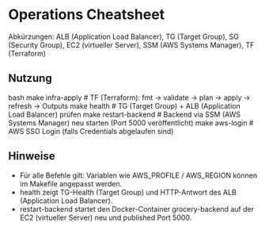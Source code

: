 # Operations Cheatsheet
Abkürzungen: ALB (Application Load Balancer), TG (Target Group), SG (Security Group), EC2 (virtueller Server), SSM (AWS Systems Manager), TF (Terraform)

## Nutzung
bash
make infra-apply # TF (Terraform): fmt → validate → plan → apply → refresh → Outputs
make health # TG (Target Group) + ALB (Application Load Balancer) prüfen
make restart-backend # Backend via SSM (AWS Systems Manager) neu starten (Port 5000 veröffentlicht)
make aws-login # AWS SSO Login (falls Credentials abgelaufen sind)


## Hinweise
- Für alle Befehle gilt: Variablen wie AWS_PROFILE / AWS_REGION können im Makefile angepasst werden.
- health zeigt TG-Health (Target Group) und HTTP-Antwort des ALB (Application Load Balancer).
- restart-backend startet den Docker-Container grocery-backend auf der EC2 (virtueller Server) neu und published Port 5000.
